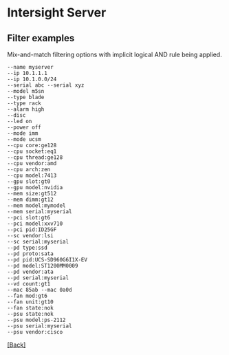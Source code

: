 # Intersight Server

## Filter examples

Mix-and-match filtering options with implicit logical AND rule being applied.

```
--name myserver
--ip 10.1.1.1
--ip 10.1.0.0/24
--serial abc --serial xyz
--model m5sn
--type blade
--type rack
--alarm high
--disc
--led on
--power off
--mode imm
--mode ucsm
--cpu core:ge128
--cpu socket:eq1
--cpu thread:ge128
--cpu vendor:amd
--cpu arch:zen
--cpu model:7413
--gpu slot:gt0
--gpu model:nvidia
--mem size:gt512
--mem dimm:gt12
--mem model:mymodel
--mem serial:myserial
--pci slot:gt6
--pci model:xxv710
--pci pid:ID25GF
--sc vendor:lsi
--sc serial:myserial
--pd type:ssd
--pd proto:sata
--pd pid:UCS-SD960G6I1X-EV
--pd model:ST1200MM0009
--pd vendor:ata
--pd serial:myserial
--vd count:gt1
--mac 85ab --mac 0a0d
--fan mod:gt6
--fan unit:gt10
--fan state:nok
--psu state:nok
--psu model:ps-2112
--psu serial:myserial
--psu vendor:cisco
```

[[Back]](./ServerInventory.md)